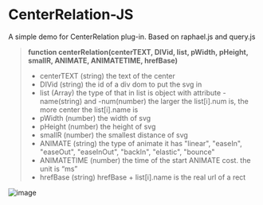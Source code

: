 CenterRelation-JS
=================

A simple demo for CenterRelation plug-in. Based on raphael.js and query.js


>  **function centerRelation(centerTEXT, DIVid, list, pWidth, pHeight, smallR, ANIMATE, ANIMATETIME, hrefBase)**
>    - centerTEXT (string) the text of the center
>    - DIVid (string) the id of a div dom to put the svg in
>    - list (Array) the type of that in list is object with attribute -name(string) and -num(number) the larger the list[i].num is, the more center the list[i].name is 
>    - pWidth (number) the width of svg
>    - pHeight (number) the height of svg
>    - smallR (number) the smallest distance of svg
>    - ANIMATE (string) the type of animate it has "linear", "easeIn", "easeOut", "easeInOut", "backIn", "elastic", "bounce"
>    - ANIMATETIME (number) the time of the start ANIMATE cost. the unit is “ms”
>    - hrefBase (string) hrefBase + list[i].name is the real url of a rect

![image](https://github.com/huangm-fat/CenterRelation-JS/blob/master/img/centerRelation-0.png?raw=true)
